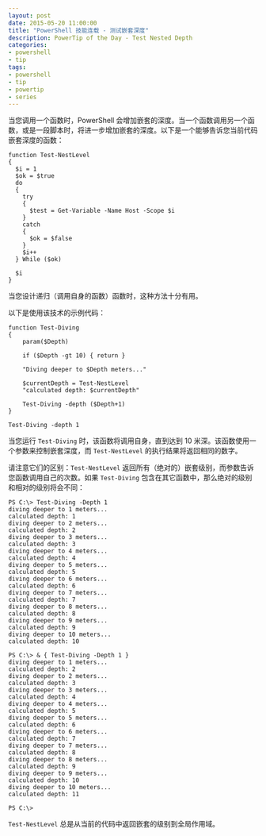 ```yaml
---
layout: post
date: 2015-05-20 11:00:00
title: "PowerShell 技能连载 - 测试嵌套深度"
description: PowerTip of the Day - Test Nested Depth
categories:
- powershell
- tip
tags:
- powershell
- tip
- powertip
- series
---
```

当您调用一个函数时，PowerShell 会增加嵌套的深度。当一个函数调用另一个函数，或是一段脚本时，将进一步增加嵌套的深度。以下是一个能够告诉您当前代码嵌套深度的函数：

    function Test-NestLevel
    {
      $i = 1
      $ok = $true
      do
      {
        try
        {
          $test = Get-Variable -Name Host -Scope $i
        }
        catch
        {
          $ok = $false
        }
        $i++
      } While ($ok)
    
      $i
    }

当您设计递归（调用自身的函数）函数时，这种方法十分有用。

以下是使用该技术的示例代码：

    function Test-Diving
    {
        param($Depth)
    
        if ($Depth -gt 10) { return }
    
        "Diving deeper to $Depth meters..."
    
        $currentDepth = Test-NestLevel
        "calculated depth: $currentDepth"
    
        Test-Diving -depth ($Depth+1)
    }
    
    Test-Diving -depth 1

当您运行 `Test-Diving` 时，该函数将调用自身，直到达到 10 米深。该函数使用一个参数来控制嵌套深度，而 `Test-NestLevel` 的执行结果将返回相同的数字。

请注意它们的区别：`Test-NestLevel` 返回所有（绝对的）嵌套级别，而参数告诉您函数调用自己的次数。如果 `Test-Diving` 包含在其它函数中，那么绝对的级别和相对的级别将会不同：

    PS C:\> Test-Diving -Depth 1
    diving deeper to 1 meters...
    calculated depth: 1
    diving deeper to 2 meters...
    calculated depth: 2
    diving deeper to 3 meters...
    calculated depth: 3
    diving deeper to 4 meters...
    calculated depth: 4
    diving deeper to 5 meters...
    calculated depth: 5
    diving deeper to 6 meters...
    calculated depth: 6
    diving deeper to 7 meters...
    calculated depth: 7
    diving deeper to 8 meters...
    calculated depth: 8
    diving deeper to 9 meters...
    calculated depth: 9
    diving deeper to 10 meters...
    calculated depth: 10
    
    PS C:\> & { Test-Diving -Depth 1 }
    diving deeper to 1 meters...
    calculated depth: 2
    diving deeper to 2 meters...
    calculated depth: 3
    diving deeper to 3 meters...
    calculated depth: 4
    diving deeper to 4 meters...
    calculated depth: 5
    diving deeper to 5 meters...
    calculated depth: 6
    diving deeper to 6 meters...
    calculated depth: 7
    diving deeper to 7 meters...
    calculated depth: 8
    diving deeper to 8 meters...
    calculated depth: 9
    diving deeper to 9 meters...
    calculated depth: 10
    diving deeper to 10 meters...
    calculated depth: 11
    
    PS C:\>

`Test-NestLevel` 总是从当前的代码中返回嵌套的级别到全局作用域。

<!--本文国际来源：[Test Nested Depth](http://community.idera.com/powershell/powertips/b/tips/posts/test-nested-depth)-->
